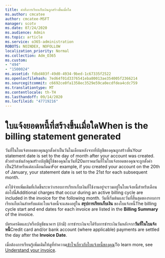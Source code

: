 ```yaml
---
title: คำสั่งการเรียกเก็บเงินถูกสร้างขึ้นเมื่อใด
ms.author: cmcatee
author: cmcatee-MSFT
manager: scotv
ms.date: 07/24/2020
ms.audience: Admin
ms.topic: article
ms.service: o365-administration
ROBOTS: NOINDEX, NOFOLLOW
localization_priority: Normal
ms.collection: Adm_O365
ms.custom:
- "494"
- "1500024"
ms.assetid: fdbd403f-49d0-4934-9bed-1c67335f2522
ms.openlocfilehash: 7ed64f01d3376541eba80013ae354005f2366214
ms.sourcegitcommit: c6692ce0fa1358ec3529e59ca0ecdfdea4cdc759
ms.translationtype: MT
ms.contentlocale: th-TH
ms.lasthandoff: 09/14/2020
ms.locfileid: "47719216"
---
```

# <a name="when-is-the-billing-statement-generated"></a><span data-ttu-id="9825e-102">ใบแจ้งยอดหนี้ที่สร้างขึ้นเมื่อใด</span><span class="sxs-lookup"><span data-stu-id="9825e-102">When is the billing statement generated</span></span>

<span data-ttu-id="9825e-103">วันที่ในใบแจ้งยอดของคุณถูกตั้งค่าเป็นวันในเดือนหลังจากที่บัญชีของคุณถูกสร้างขึ้น</span><span class="sxs-lookup"><span data-stu-id="9825e-103">Your statement date is set to the day of month after your account was created.</span></span> <span data-ttu-id="9825e-104">ตัวอย่างเช่นถ้าคุณสร้างบัญชีผู้ใช้ของคุณในวันที่20มกราคมวันที่ในใบแจ้งยอดของคุณจะถูกตั้งค่าเป็น21สำหรับแต่ละเดือนถัดมา</span><span class="sxs-lookup"><span data-stu-id="9825e-104">For example, if you created your account on the 20th of January, your statement date is set to the 21st for each subsequent month.</span></span>

<span data-ttu-id="9825e-105">ค่าใช้จ่ายเพิ่มเติมที่เกิดขึ้นระหว่างรอบการเรียกเก็บเงินที่ใช้งานอยู่จะรวมอยู่ในใบแจ้งหนี้สำหรับเดือนต่อไปนี้</span><span class="sxs-lookup"><span data-stu-id="9825e-105">Additional charges that occur during an active billing cycle are included in the invoice for the following month.</span></span> <span data-ttu-id="9825e-106">วันที่เริ่มต้นและวันที่สิ้นสุดของรอบการเรียกเก็บเงินสำหรับแต่ละใบแจ้งหนี้จะแสดงอยู่ใน **สรุปการเรียกเก็บเงิน** ของใบแจ้งหนี้</span><span class="sxs-lookup"><span data-stu-id="9825e-106">The billing cycle start and end dates for each invoice are listed in the **Billing Summary** of the invoice.</span></span>

<span data-ttu-id="9825e-107">บัตรเครดิตและ/หรือบัญชีธนาคาร (ถ้ามี) การชำระเงินจะได้รับการชำระเงินวันหลังจาก**วันที่ในใบแจ้งหนี้**</span><span class="sxs-lookup"><span data-stu-id="9825e-107">Credit card and/or bank account (where applicable) payments are settled the day after the **Invoice Date**.</span></span>
  
<span data-ttu-id="9825e-108">เมื่อต้องการเรียนรู้เพิ่มเติมให้ดูที่ทำความ[เข้าใจเกี่ยวกับใบแจ้งหนี้ของคุณ](https://docs.microsoft.com/microsoft-365/commerce/billing-and-payments/understand-your-invoice2)</span><span class="sxs-lookup"><span data-stu-id="9825e-108">To learn more, see [Understand your invoice](https://docs.microsoft.com/microsoft-365/commerce/billing-and-payments/understand-your-invoice2).</span></span>